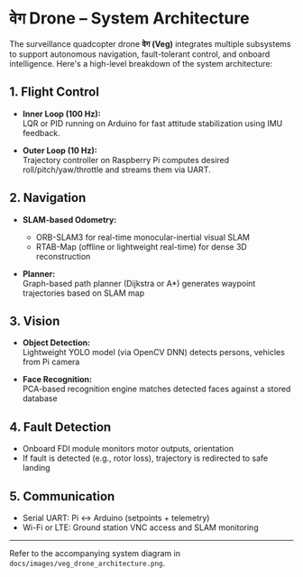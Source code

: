 
# वेग Drone – System Architecture

The surveillance quadcopter drone **वेग (Veg)** integrates multiple subsystems to support autonomous navigation, fault-tolerant control, and onboard intelligence. Here's a high-level breakdown of the system architecture:

## 1. Flight Control

- **Inner Loop (100 Hz):**  
  LQR or PID running on Arduino for fast attitude stabilization using IMU feedback.
  
- **Outer Loop (10 Hz):**  
  Trajectory controller on Raspberry Pi computes desired roll/pitch/yaw/throttle and streams them via UART.

## 2. Navigation

- **SLAM-based Odometry:**  
  - ORB-SLAM3 for real-time monocular-inertial visual SLAM
  - RTAB-Map (offline or lightweight real-time) for dense 3D reconstruction
  
- **Planner:**  
  Graph-based path planner (Dijkstra or A*) generates waypoint trajectories based on SLAM map

## 3. Vision

- **Object Detection:**  
  Lightweight YOLO model (via OpenCV DNN) detects persons, vehicles from Pi camera
  
- **Face Recognition:**  
  PCA-based recognition engine matches detected faces against a stored database

## 4. Fault Detection

- Onboard FDI module monitors motor outputs, orientation
- If fault is detected (e.g., rotor loss), trajectory is redirected to safe landing

## 5. Communication

- Serial UART: Pi ↔ Arduino (setpoints + telemetry)
- Wi-Fi or LTE: Ground station VNC access and SLAM monitoring

---

Refer to the accompanying system diagram in `docs/images/veg_drone_architecture.png`.
